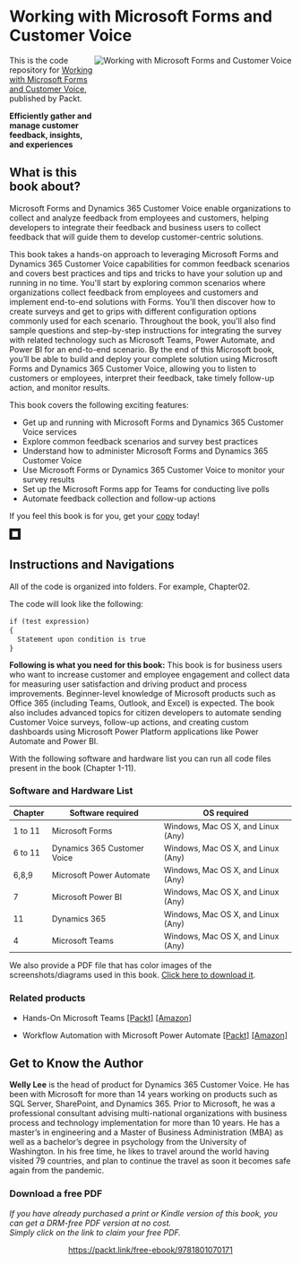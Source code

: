 # Working with Microsoft Forms and Customer Voice

<a href="https://www.packtpub.com/product/working-with-microsoft-forms-and-customer-voice/9781801070171"><img src="https://static.packt-cdn.com/products/9781801070171/cover/smaller" alt="Working with Microsoft Forms and Customer Voice" height="256px" align="right"></a>

This is the code repository for [Working with Microsoft Forms and Customer Voice](https://www.packtpub.com/product/working-with-microsoft-forms-and-customer-voice/9781801070171), published by Packt.

**Efficiently gather and manage customer feedback, insights, and experiences**

## What is this book about?
Microsoft Forms and Dynamics 365 Customer Voice enable organizations to collect and analyze feedback from employees and customers, helping developers to integrate their feedback and business users to collect feedback that will guide them to develop customer-centric solutions.

This book takes a hands-on approach to leveraging Microsoft Forms and Dynamics 365 Customer Voice capabilities for common feedback scenarios and covers best practices and tips and tricks to have your solution up and running in no time. You'll start by exploring common scenarios where organizations collect feedback from employees and customers and implement end-to-end solutions with Forms. You’ll then discover how to create surveys and get to grips with different configuration options commonly used for each scenario. Throughout the book, you'll also find sample questions and step-by-step instructions for integrating the survey with related technology such as Microsoft Teams, Power Automate, and Power BI for an end-to-end scenario.
By the end of this Microsoft book, you’ll be able to build and deploy your complete solution using Microsoft Forms and Dynamics 365 Customer Voice, allowing you to listen to customers or employees, interpret their feedback, take timely follow-up action, and monitor results.

This book covers the following exciting features: 
* Get up and running with Microsoft Forms and Dynamics 365 Customer Voice services
* Explore common feedback scenarios and survey best practices
* Understand how to administer Microsoft Forms and Dynamics 365 Customer Voice
* Use Microsoft Forms or Dynamics 365 Customer Voice to monitor your survey results
* Set up the Microsoft Forms app for Teams for conducting live polls
* Automate feedback collection and follow-up actions

If you feel this book is for you, get your [copy](https://www.amazon.com/dp/1801070172) today!

<a href="https://www.packtpub.com/?utm_source=github&utm_medium=banner&utm_campaign=GitHubBanner"><img src="https://raw.githubusercontent.com/PacktPublishing/GitHub/master/GitHub.png" alt="https://www.packtpub.com/" border="5" /></a>

## Instructions and Navigations
All of the code is organized into folders. For example, Chapter02.

The code will look like the following:
```
if (test expression)
{
  Statement upon condition is true
}
```

**Following is what you need for this book:**
This book is for business users who want to increase customer and employee engagement and collect data for measuring user satisfaction and driving product and process improvements. Beginner-level knowledge of Microsoft products such as Office 365 (including Teams, Outlook, and Excel) is expected. The book also includes advanced topics for citizen developers to automate sending Customer Voice surveys, follow-up actions, and creating custom dashboards using Microsoft Power Platform applications like Power Automate and Power BI.

With the following software and hardware list you can run all code files present in the book (Chapter 1-11).

### Software and Hardware List

| Chapter  | Software required                   | OS required                        |
| -------- | ------------------------------------| -----------------------------------|
| 1 to 11     | Microsoft Forms                     | Windows, Mac OS X, and Linux (Any) |
| 6 to 11        |Dynamics 365 Customer Voice            | Windows, Mac OS X, and Linux (Any) |
| 6,8,9        | Microsoft Power Automate            | Windows, Mac OS X, and Linux (Any) |
| 7        | Microsoft Power BI            | Windows, Mac OS X, and Linux (Any) |
| 11        | Dynamics 365            | Windows, Mac OS X, and Linux (Any) |
| 4        | Microsoft Teams            | Windows, Mac OS X, and Linux (Any) |

We also provide a PDF file that has color images of the screenshots/diagrams used in this book. [Click here to download it](https://static.packt-cdn.com/downloads/9781801070171_ColorImages.pdf).

### Related products <Other books you may enjoy>
* Hands-On Microsoft Teams [[Packt]](https://www.packtpub.com/product/hands-on-microsoft-teams/9781839213984) [[Amazon]](https://www.amazon.com/dp/1839213981)

* Workflow Automation with Microsoft Power Automate [[Packt]](https://www.packtpub.com/product/workflow-automation-with-microsoft-power-automate/9781839213793) [[Amazon]](https://www.amazon.com/dp/1839213795)

## Get to Know the Author
**Welly Lee**
is the head of product for Dynamics 365 Customer Voice. He has been with Microsoft for more than 14 years working on products such as SQL Server, SharePoint, and Dynamics 365. Prior to Microsoft, he was a professional consultant advising multi-national organizations with business process and technology implementation for more than 10 years. He has a master’s in engineering and a Master of Business Administration (MBA) as well as a bachelor’s degree in psychology from the University of Washington.
In his free time, he likes to travel around the world having visited 79 countries, and plan to continue the travel as soon it becomes safe again from the pandemic.


### Download a free PDF

 <i>If you have already purchased a print or Kindle version of this book, you can get a DRM-free PDF version at no cost.<br>Simply click on the link to claim your free PDF.</i>
<p align="center"> <a href="https://packt.link/free-ebook/9781801070171">https://packt.link/free-ebook/9781801070171 </a> </p>